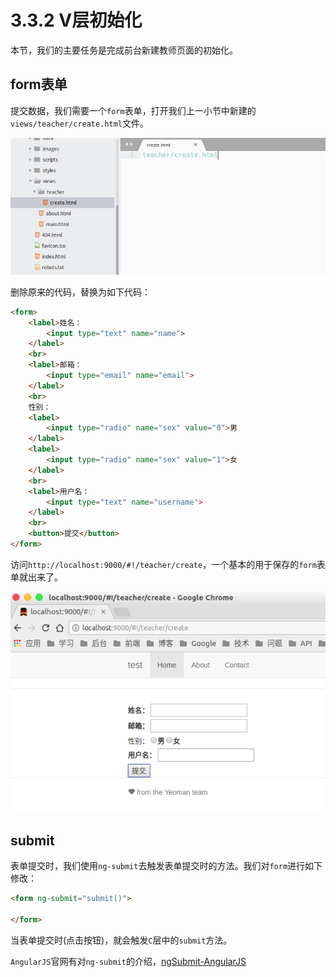 # 3.3.2 V层初始化

本节，我们的主要任务是完成前台新建教师页面的初始化。

## form表单

提交数据，我们需要一个`form`表单，打开我们上一小节中新建的`views/teacher/create.html`文件。

![](image/0.png)

删除原来的代码，替换为如下代码：

```html
<form>
    <label>姓名：
        <input type="text" name="name">
    </label>
    <br>
    <label>邮箱：
        <input type="email" name="email">
    </label>
    <br>
    性别：
    <label>
        <input type="radio" name="sex" value="0">男
    </label>
    <label>
        <input type="radio" name="sex" value="1">女
    </label>
    <br>
    <label>用户名：
        <input type="text" name="username">
    </label>
    <br>
    <button>提交</button>
</form>
```

访问`http://localhost:9000/#!/teacher/create`，一个基本的用于保存的`form`表单就出来了。

![](image/1.png)

## submit

表单提交时，我们使用`ng-submit`去触发表单提交时的方法。我们对`form`进行如下修改：

```html
<form ng-submit="submit()">

</form>
```

当表单提交时(点击按钮)，就会触发`C`层中的`submit`方法。

`AngularJS`官网有对`ng-submit`的介绍，[ngSubmit-AngularJS](https://docs.angularjs.org/api/ng/directive/ngSubmit)